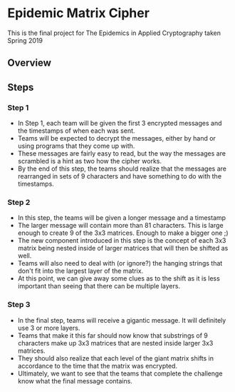 # Epidemic Matrix Cipher

This is the final project for The Epidemics in Applied Cryptography taken Spring 2019

## Overview

## Steps

### Step 1
* In Step 1, each team will be given the first 3 encrypted messages and the timestamps of when each was sent.
* Teams will be expected to decrypt the messages, either by hand or using programs that they come up with.
* These messages are fairly easy to read, but the way the messages are scrambled is a hint as two how the cipher works.
* By the end of this step, the teams should realize that the messages are rearranged in sets of 9 characters and have something to do with the timestamps.

### Step 2
* In this step, the teams will be given a longer message and a timestamp
* The larger message will contain more than 81 characters. This is large enough to create 9 of the 3x3 matrices. Enough to make a bigger one ;)
* The new component introduced in this step is the concept of each 3x3 matrix being nested inside of larger matrices that will then be shifted as well.
* Teams will also need to deal with (or ignore?) the hanging strings that don't fit into the largest layer of the matrix.
* At this point, we can give away some clues as to the shift as it is less important than seeing that there can be multiple layers.

### Step 3
* In the final step, teams will receive a gigantic message. It will definitely use 3 or more layers.
* Teams that make it this far should now know that substrings of 9 characters make up 3x3 matrices that are nested inside larger 3x3 matrices.
* They should also realize that each level of the giant matrix shifts in accordance to the time that the matrix was encrypted.
* Ultimately, we want to see that the teams that complete the challenge know what the final message contains.


